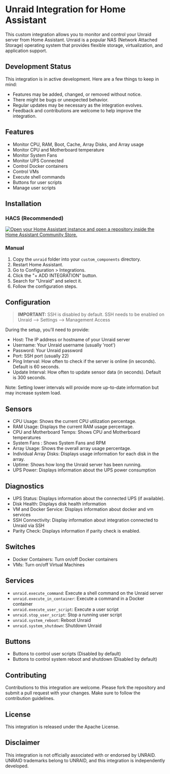 # Unraid Integration for Home Assistant

This custom integration allows you to monitor and control your Unraid server from Home Assistant. Unraid is a popular NAS (Network Attached Storage) operating system that provides flexible storage, virtualization, and application support.

## Development Status

This integration is in active development. Here are a few things to keep in mind:

- Features may be added, changed, or removed without notice.
- There might be bugs or unexpected behavior.
- Regular updates may be necessary as the integration evolves.
- Feedback and contributions are welcome to help improve the integration.

## Features

- Monitor CPU, RAM, Boot, Cache, Array Disks, and Array usage
- Monitor CPU and Motherboard temperature
- Monitor System Fans
- Monitor UPS Connected
- Control Docker containers
- Control VMs
- Execute shell commands
- Buttons for user scripts
- Manage user scripts

## Installation

### HACS (Recommended)

[![Open your Home Assistant instance and open a repository inside the Home Assistant Community Store.](https://my.home-assistant.io/badges/hacs_repository.svg)](https://my.home-assistant.io/redirect/hacs_repository/?owner=domalab&repository=ha-unraid&category=integration)

### Manual

1. Copy the `unraid` folder into your `custom_components` directory.
2. Restart Home Assistant.
3. Go to Configuration > Integrations.
4. Click the "+ ADD INTEGRATION" button.
5. Search for "Unraid" and select it.
6. Follow the configuration steps.

## Configuration

> **IMPORTANT:** SSH is disabled by default. SSH needs to be enabled on Unraid --> Settings --> Management Access

During the setup, you'll need to provide:

- Host: The IP address or hostname of your Unraid server
- Username: Your Unraid username (usually 'root')
- Password: Your Unraid password
- Port: SSH port (usually 22)
- Ping Interval: How often to check if the server is online (in seconds). Default is 60 seconds.
- Update Interval: How often to update sensor data (in seconds). Default is 300 seconds.

Note: Setting lower intervals will provide more up-to-date information but may increase system load.

## Sensors

- CPU Usage: Shows the current CPU utilization percentage.
- RAM Usage: Displays the current RAM usage percentage.
- CPU and Motherboard Temps: Shows CPU and Motherboard temperatures
- System Fans : Shows System Fans and RPM
- Array Usage: Shows the overall array usage percentage.
- Individual Array Disks: Displays usage information for each disk in the array.
- Uptime: Shows how long the Unraid server has been running.
- UPS Power: Displays information about the UPS power consumption

## Diagnostics
- UPS Status: Displays information about the connected UPS (if available).
- Disk Health: Displays disk health information
- VM and Docker Service: Displays information about docker and vm services
- SSH Connectivity: Display information about integration connected to Unraid via SSH
- Parity Check: Displays information if parity check is enabled.

## Switches

- Docker Containers: Turn on/off Docker containers
- VMs: Turn on/off Virtual Machines

## Services

- `unraid.execute_command`: Execute a shell command on the Unraid server
- `unraid.execute_in_container`: Execute a command in a Docker container
- `unraid.execute_user_script`: Execute a user script
- `unraid.stop_user_script`: Stop a running user script
- `unraid.system_reboot`: Reboot Unraid
- `unraid.system_shutdown`: Shutdown Unraid

## Buttons

- Buttons to control user scripts (Disabled by default)
- Buttons to control system reboot and shutdown (Disabled by default)

## Contributing

Contributions to this integration are welcome. Please fork the repository and submit a pull request with your changes. Make sure to follow the contribution guidelines.

## License

This integration is released under the Apache License.

## Disclaimer

This integration is not officially associated with or endorsed by UNRAID. UNRAID trademarks belong to UNRAID, and this integration is independently developed.
